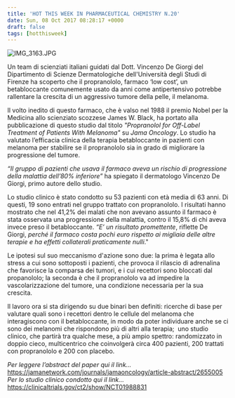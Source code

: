 ```yaml
---
title: 'HOT THIS WEEK IN PHARMACEUTICAL CHEMISTRY N.20'
date: Sun, 08 Oct 2017 08:28:17 +0000
draft: false
tags: [hotthisweek]
---
```


![IMG_3163.JPG](/img/hot-this-week-in-pharmaceutical-chemistry-n-20.md/img_3163.jpg?w=344)

Un team di scienziati italiani guidati dal Dott. Vincenzo De Giorgi del Dipartimento di Scienze Dermatologiche dell'Università degli Studi di Firenze ha scoperto che il propranololo, farmaco ‘low cost’, un betabloccante comunemente usato da anni come antipertensivo potrebbe rallentare la crescita di un aggressivo tumore della pelle, il melanoma.

Il volto inedito di questo farmaco, che è valso nel 1988 il premio Nobel per la Medicina allo scienziato scozzese James W. Black, ha portato alla pubblicazione di questo studio dal titolo _"Propranolol for Off-Label Treatment of Patients With Melanoma"_ su _Jama Oncology_. Lo studio ha valutato l’efficacia clinica della terapia betabloccante in pazienti con melanoma per stabilire se il propranololo sia in grado di migliorare la progressione del tumore.

_“Il gruppo di pazienti che usava il farmaco aveva un rischio di progressione della malattia dell’80% inferiore”_ ha spiegato il dermatologo Vincenzo De Giorgi, primo autore dello studio.

Lo studio clinico è stato condotto su 53 pazienti con età media di 63 anni. Di questi, 19 sono entrati nel gruppo trattato con propranololo. I risultati hanno mostrato che nel 41,2% dei malati che non avevano assunto il farmaco è stata osservata una progressione della malattia, contro il 15,8% di chi aveva invece preso il betabloccante. _“E’ un risultato promettente_, riflette De Giorgi, _perché il farmaco costa pochi euro rispetto ai migliaia delle altre terapie e ha effetti collaterali praticamente nulli_."

Le ipotesi sul suo meccanismo d'azione sono due: la prima è legata allo stress a cui sono sottoposti i pazienti, che provoca il rilascio di adrenalina che favorisce la comparsa dei tumori, e i cui recettori sono bloccati dal propanololo; la seconda è che il propranololo va ad impedire la vascolarizzazione del tumore, una condizione necessaria per la sua crescita.

Il lavoro ora si sta dirigendo su due binari ben definiti: ricerche di base per valutare quali sono i recettori dentro le cellule del melanoma che interagiscono con il betabloccante, in modo da poter individuare anche se ci sono dei melanomi che rispondono più di altri alla terapia;  uno studio clinico, che partirà tra qualche mese, a più ampio spettro: randomizzato in doppio cieco, multicentrico che coinvolgerà circa 400 pazienti, 200 trattati con propranololo e 200 con placebo.

_Per leggere l’abstract del paper qui il link…_ https://jamanetwork.com/journals/jamaoncology/article-abstract/2655005 _Per lo studio clinico condotto qui il link…_ https://clinicaltrials.gov/ct2/show/NCT01988831